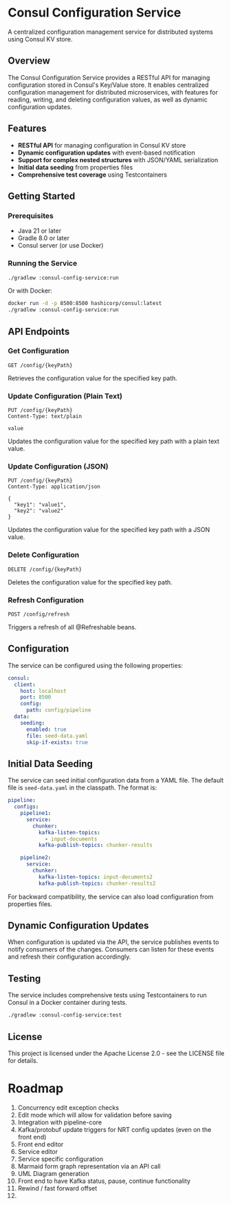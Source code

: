 # Consul Configuration Service

A centralized configuration management service for distributed systems using Consul KV store.

## Overview

The Consul Configuration Service provides a RESTful API for managing configuration stored in Consul's Key/Value store. It enables centralized configuration management for distributed microservices, with features for reading, writing, and deleting configuration values, as well as dynamic configuration updates.

## Features

- **RESTful API** for managing configuration in Consul KV store
- **Dynamic configuration updates** with event-based notification
- **Support for complex nested structures** with JSON/YAML serialization
- **Initial data seeding** from properties files
- **Comprehensive test coverage** using Testcontainers

## Getting Started

### Prerequisites

- Java 21 or later
- Gradle 8.0 or later
- Consul server (or use Docker)

### Running the Service

```bash
./gradlew :consul-config-service:run
```

Or with Docker:

```bash
docker run -d -p 8500:8500 hashicorp/consul:latest
./gradlew :consul-config-service:run
```

## API Endpoints

### Get Configuration

```
GET /config/{keyPath}
```

Retrieves the configuration value for the specified key path.

### Update Configuration (Plain Text)

```
PUT /config/{keyPath}
Content-Type: text/plain

value
```

Updates the configuration value for the specified key path with a plain text value.

### Update Configuration (JSON)

```
PUT /config/{keyPath}
Content-Type: application/json

{
  "key1": "value1",
  "key2": "value2"
}
```

Updates the configuration value for the specified key path with a JSON value.

### Delete Configuration

```
DELETE /config/{keyPath}
```

Deletes the configuration value for the specified key path.

### Refresh Configuration

```
POST /config/refresh
```

Triggers a refresh of all @Refreshable beans.

## Configuration

The service can be configured using the following properties:

```yaml
consul:
  client:
    host: localhost
    port: 8500
    config:
      path: config/pipeline
  data:
    seeding:
      enabled: true
      file: seed-data.yaml
      skip-if-exists: true
```

## Initial Data Seeding

The service can seed initial configuration data from a YAML file. The default file is `seed-data.yaml` in the classpath. The format is:

```yaml
pipeline:
  configs:
    pipeline1:
      service:
        chunker:
          kafka-listen-topics:
            - input-documents
          kafka-publish-topics: chunker-results

    pipeline2:
      service:
        chunker:
          kafka-listen-topics: input-documents2
          kafka-publish-topics: chunker-results2
```

For backward compatibility, the service can also load configuration from properties files.

## Dynamic Configuration Updates

When configuration is updated via the API, the service publishes events to notify consumers of the changes. Consumers can listen for these events and refresh their configuration accordingly.

## Testing

The service includes comprehensive tests using Testcontainers to run Consul in a Docker container during tests.

```bash
./gradlew :consul-config-service:test
```

## License

This project is licensed under the Apache License 2.0 - see the LICENSE file for details.


# Roadmap
1. Concurrency edit exception checks
2. Edit mode which will allow for validation before saving
3. Integration with pipeline-core 
4. Kafka/protobuf update triggers for NRT config updates (even on the front end)
5. Front end editor
6. Service editor
7. Service specific configuration
8. Marmaid form graph representation via an API call
9. UML Diagram generation
10. Front end to have Kafka status, pause, continue functionality 
11. Rewind / fast forward offset
12. 